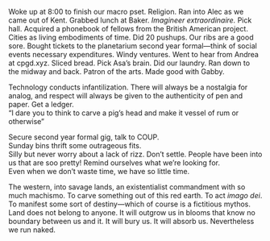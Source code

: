 Woke up at 8:00 to finish our macro pset. Religion. Ran into Alec as we came out of Kent. Grabbed lunch at Baker. *Imagineer extraordinaire.* Pick hall. Acquired a phonebook of fellows from the British American project. Cities as living embodiments of time. Did 20 pushups. Our ribs are a good sore. Bought tickets to the planetarium second year formal—think of social events necessary expenditures. Windy ventures. Went to hear from Andrea at cpgd.xyz. Sliced bread. Pick Asa’s brain. Did our laundry. Ran down to the midway and back. Patron of the arts. Made good with Gabby. 

Technology conducts infantilization. There will always be a nostalgia for analog, and respect will always be given to the authenticity of pen and paper. Get a ledger.  
“I dare you to think to carve a pig’s head and make it vessel of rum or otherwise”

Secure second year formal gig, talk to COUP.   
Sunday bins thrift some outrageous fits.   
Silly but never worry about a lack of rizz. Don’t settle. People have been into us that are soo pretty\! Remind ourselves what we’re looking for.   
Even when we don’t waste time, we have so little time. 

The western, into savage lands, an existentialist commandment with so much machismo. To carve something out of this red earth. To act *imago dei*. To manifest some sort of destiny—which of course is a fictitious mythos. Land does not belong to anyone. It will outgrow us in blooms that know no boundary between us and it. It will bury us. It will absorb us. Nevertheless we run naked.
